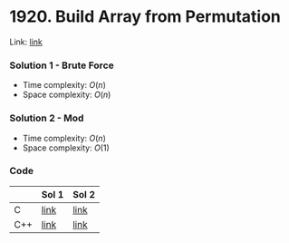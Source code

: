 # 1920. Build Array from Permutation
Link: [link](https://leetcode.com/problems/build-array-from-permutation/)

### Solution 1 - Brute Force
* Time complexity: $O(n)$
* Space complexity: $O(n)$

### Solution 2 - Mod
* Time complexity: $O(n)$
* Space complexity: $O(1)$

### Code
||Sol 1|Sol 2|
|-|-|-|
|C|[link](./sol_1/main.c)|[link](./sol_2/main.c)|
|C++|[link](./sol_1/main.cpp)|[link](./sol_2/main.cpp)|